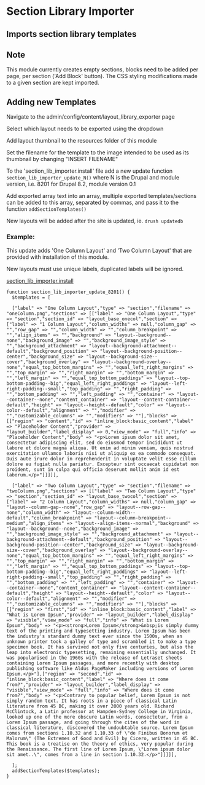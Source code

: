 # Section Library Importer
## Imports section library templates

## Note
This module currently creates empty sections, blocks need to be added per page, per section ('Add Block' button). The CSS styling modifications made to a given section are kept imported.

## Adding new Templates
Navigate to the admin/config/content/layout_library_exporter page

Select which layout needs to be exported using the dropdown

Add layout thumbnail to the resources folder of this module

Set the filename for the template to the image intended to be used as its thumbnail by changing "INSERT FILENAME"

To the 'section_lib_importer.install' file add a new update function `section_lib_importer_update_N()` where N is the Drupal and module version, i.e. 8201 for Drupal 8.2, module version 0.1

Add exported array text into an array, multiple exported templates/sections can be added to this array, separated by commas, and pass it to the function `addSectionTemplates()`

New layouts will be added after the site is updated, ie. `drush updatedb`

### Example:
This update adds 'One Column Layout' and 'Two Column Layout' that are provided with installation of this module.

New layouts must use unique labels, duplicated labels will be ignored.

[section_lib_importer.install](section_lib_importer.install)
```
function section_lib_importer_update_8201() {
  $templates = [
  
  ["label" => "One Column Layout","type" => "section","filename" => "oneColumn.png","sections" => [["label" => "One Column Layout","type" => "section","section_id" => "layout_base_onecol","section" => ["label" => "1 Column Layout","column_widths" => null,"column_gap" => "","row_gap" => "","column_width" => "","column_breakpoint" => "","align_items" => "","background" => "layout--background--none","background_image" => "","background_image_style" => "","background_attachment" => "layout--background-attachment--default","background_position" => "layout--background-position--center","background_size" => "layout--background-size--cover","background_overlay" => "layout--background-overlay--none","equal_top_bottom_margins" => "","equal_left_right_margins" => "","top_margin" => "","right_margin" => "","bottom_margin" => "","left_margin" => "","equal_top_bottom_paddings" => "layout--top-bottom-padding--big","equal_left_right_paddings" => "layout--left-right-padding--small","top_padding" => "","right_padding" => "","bottom_padding" => "","left_padding" => "","container" => "layout--container--none","content_container" => "layout--content-container--default","height" => "layout--height--default","color" => "layout--color--default","alignment" => "","modifier" => "","customizable_columns" => "","modifiers" => ""],"blocks" => [["region" => "content","id" => "inline_block:basic_content","label" => "Placeholder Content","provider" => "layout_builder","label_display" => 0,"view_mode" => "full","info" => "Placeholder Content","body" => "<p>Lorem ipsum dolor sit amet, consectetur adipiscing elit, sed do eiusmod tempor incididunt ut labore et dolore magna aliqua. Ut enim ad minim veniam, quis nostrud exercitation ullamco laboris nisi ut aliquip ex ea commodo consequat. Duis aute irure dolor in reprehenderit in voluptate velit esse cillum dolore eu fugiat nulla pariatur. Excepteur sint occaecat cupidatat non proident, sunt in culpa qui officia deserunt mollit anim id est laborum.</p>"]]]]],
  
  ["label" => "Two Column Layout","type" => "section","filename" => "twoColumn.png","sections" => [["label" => "Two Column Layout","type" => "section","section_id" => "layout_base_twocol","section" => ["label" => "2 Column Layout","column_widths" => null,"column_gap" => "layout--column-gap--none","row_gap" => "layout--row-gap--none","column_width" => "layout--column-width--default","column_breakpoint" => "layout--column-breakpoint--medium","align_items" => "layout--align-items--normal","background" => "layout--background--none","background_image" => "","background_image_style" => "","background_attachment" => "layout--background-attachment--default","background_position" => "layout--background-position--center","background_size" => "layout--background-size--cover","background_overlay" => "layout--background-overlay--none","equal_top_bottom_margins" => "","equal_left_right_margins" => "","top_margin" => "","right_margin" => "","bottom_margin" => "","left_margin" => "","equal_top_bottom_paddings" => "layout--top-bottom-padding--big","equal_left_right_paddings" => "layout--left-right-padding--small","top_padding" => "","right_padding" => "","bottom_padding" => "","left_padding" => "","container" => "layout--container--none","content_container" => "layout--content-container--default","height" => "layout--height--default","color" => "layout--color--default","alignment" => "","modifier" => "","customizable_columns" => "","modifiers" => ""],"blocks" => [["region" => "first","id" => "inline_block:basic_content","label" => "What is Lorem Ipsum","provider" => "layout_builder","label_display" => "visible","view_mode" => "full","info" => "What is Lorem Ipsum","body" => "<p><strong>Lorem Ipsum</strong>&nbsp;is simply dummy text of the printing and typesetting industry. Lorem Ipsum has been the industry's standard dummy text ever since the 1500s, when an unknown printer took a galley of type and scrambled it to make a type specimen book. It has survived not only five centuries, but also the leap into electronic typesetting, remaining essentially unchanged. It was popularised in the 1960s with the release of Letraset sheets containing Lorem Ipsum passages, and more recently with desktop publishing software like Aldus PageMaker including versions of Lorem Ipsum.</p>"],["region" => "second","id" => "inline_block:basic_content","label" => "Where does it come from?","provider" => "layout_builder","label_display" => "visible","view_mode" => "full","info" => "Where does it come from?","body" => "<p>Contrary to popular belief, Lorem Ipsum is not simply random text. It has roots in a piece of classical Latin literature from 45 BC, making it over 2000 years old. Richard McClintock, a Latin professor at Hampden-Sydney College in Virginia, looked up one of the more obscure Latin words, consectetur, from a Lorem Ipsum passage, and going through the cites of the word in classical literature, discovered the undoubtable source. Lorem Ipsum comes from sections 1.10.32 and 1.10.33 of \"de Finibus Bonorum et Malorum\" (The Extremes of Good and Evil) by Cicero, written in 45 BC. This book is a treatise on the theory of ethics, very popular during the Renaissance. The first line of Lorem Ipsum, \"Lorem ipsum dolor sit amet..\", comes from a line in section 1.10.32.</p>"]]]]],
  
  ];
  addSectionTemplates($templates);
}
```
